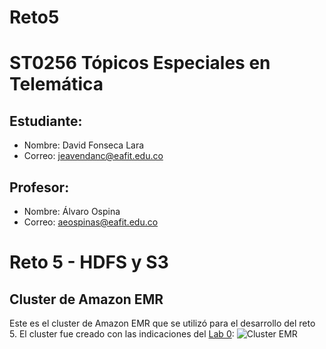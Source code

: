 # Reto5
# ST0256 Tópicos Especiales en Telemática

## Estudiante:
- Nombre: David Fonseca Lara
- Correo: jeavendanc@eafit.edu.co

## Profesor:
- Nombre: Álvaro Ospina
- Correo: aeospinas@eafit.edu.co

# Reto 5 -  HDFS y S3

## Cluster de Amazon EMR
Este es el cluster de Amazon EMR que se utilizó para el desarrollo del reto 5. El cluster fue creado con las indicaciones del
[Lab 0](https://github.com/st0263eafit/st0263-241/blob/main/bigdata/00-lab-aws-emr/Install-AWS-EMR.pdf):
![Cluster EMR](./images/running_cluster.png)
